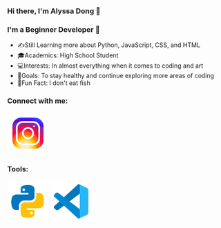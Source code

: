 ### Hi there, I'm Alyssa Dong 🤗

### I'm a Beginner Developer 🌱
- ✍️Still Learning more about Python, JavaScript, CSS, and HTML
- 🎓Academics: High School Student
- 💻Interests: In almost everything when it comes to coding and art
- 💪Goals: To stay healthy and continue exploring more areas of coding
- 🐳Fun Fact: I don't eat fish

### Connect with me:
[![website](./images/instagram.svg)](https://www.instagram.com/alyssa_dong_0527/)

### Tools:
[![website](./images/python.svg)](https://www.python.org/)
[![website](./images/VScode.svg)](https://code.visualstudio.com/)
